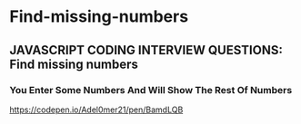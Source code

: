 # Find-missing-numbers
## JAVASCRIPT CODING INTERVIEW QUESTIONS: Find missing numbers  
### You Enter Some Numbers And Will Show The Rest Of Numbers 
https://codepen.io/Adel0mer21/pen/BamdLQB

